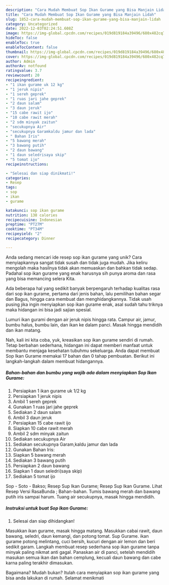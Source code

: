 ```yaml
---
description: "Cara Mudah Membuat Sop Ikan Gurame yang Bisa Manjain Lidah"
title: "Cara Mudah Membuat Sop Ikan Gurame yang Bisa Manjain Lidah"
slug: 1852-cara-mudah-membuat-sop-ikan-gurame-yang-bisa-manjain-lidah
category: Uncategorized
date: 2022-12-03T02:24:51.608Z
image: https://img-global.cpcdn.com/recipes/019d819184a39496/680x482cq70/sop-ikan-gurame-foto-resep-utama.jpg
hideToc: false
enableToc: true
enableTocContent: false
thumbnail: https://img-global.cpcdn.com/recipes/019d819184a39496/680x482cq70/sop-ikan-gurame-foto-resep-utama.jpg
cover: https://img-global.cpcdn.com/recipes/019d819184a39496/680x482cq70/sop-ikan-gurame-foto-resep-utama.jpg
author: Admin
authorAv: notfound
ratingvalue: 3.7
reviewcount: 20
recipeingredient:
- "1 ikan gurame uk 12 kg"
- "1 jeruk nipis"
- "1 sereh geprek"
- "1 ruas jari jahe geprek"
- "2 daun salam"
- "3 daun jeruk"
- "15 cabe rawit ijo"
- "10 cabe rawit merah"
- "2 sdm minyak zaitun"
- "secukupnya Air"
- "secukupnya Garamkaldu jamur dan lada"
- " Bahan Iris"
- "5 bawang merah"
- "3 bawang putih"
- "2 daun bawang"
- "1 daun seledrisaya skip"
- "5 tomat ijo"
recipeinstructions:

- "Selesai dan siap dinikmati!"
categories:
- Resep
tags:
- sop
- ikan
- gurame

katakunci: sop ikan gurame 
nutrition: 138 calories
recipecuisine: Indonesian
preptime: "PT27M"
cooktime: "PT34M"
recipeyield: "2"
recipecategory: Dinner

---
```





Anda sedang mencari ide resep sop ikan gurame yang unik? Cara menyiapkannya sangat tidak susah dan tidak juga mudah. Jika keliru mengolah maka hasilnya tidak akan memuaskan dan bahkan tidak sedap. Padahal sop ikan gurame yang enak harusnya sih punya aroma dan rasa yang bisa memancing selera Kita.





Ada beberapa hal yang sedikit banyak berpengaruh terhadap kualitas rasa dari sop ikan gurame, pertama dari jenis bahan, lalu pemilihan bahan segar dan Bagus, hingga cara membuat dan menghidangkannya. Tidak usah pusing jika ingin menyiapkan sop ikan gurame enak,      asal sudah tahu triknya maka hidangan ini bisa jadi sajian spesial.














Lumuri ikan gurami dengan air jeruk nipis hingga rata. Campur air, jamur, bumbu halus, bumbu lain, dan ikan ke dalam panci. Masak hingga mendidih dan ikan matang.






Nah, kali ini kita coba, yuk, kreasikan sop ikan gurame sendiri di rumah. Tetap berbahan sederhana, hidangan ini dapat memberi manfaat untuk membantu menjaga kesehatan tubuhmu sekeluarga. Anda dapat membuat Sop Ikan Gurame memakai 17 bahan dan 0 tahap pembuatan. Berikut ini langkah-langkah dalam membuat hidangannya.

<!--inarticleads1-->

##### Bahan-bahan dan bumbu yang wajib ada dalam menyiapkan Sop Ikan Gurame:

1. Persiapkan 1 ikan gurame uk 1/2 kg
1. Persiapkan 1 jeruk nipis
1. Ambil 1 sereh geprek
1. Gunakan 1 ruas jari jahe geprek
1. Sediakan 2 daun salam
1. Ambil 3 daun jeruk
1. Persiapkan 15 cabe rawit ijo
1. Siapkan 10 cabe rawit merah
1. Ambil 2 sdm minyak zaitun
1. Sediakan secukupnya Air
1. Sediakan secukupnya Garam,kaldu jamur dan lada
1. Gunakan  Bahan Iris:
1. Siapkan 5 bawang merah
1. Sediakan 3 bawang putih
1. Persiapkan 2 daun bawang
1. Siapkan 1 daun seledri(saya skip)
1. Sediakan 5 tomat ijo


Sop - Soto - Bakso; Resep Sup Ikan Gurame; Resep Sup Ikan Gurame. Lihat Resep Versi RasaBunda ; Bahan-bahan. Tumis bawang merah dan bawang putih iris sampai harum. Tuang air secukupnya, masak hingga mendidih. 

<!--inarticleads2-->

##### Instruksi untuk buat Sop Ikan Gurame:


1. Selesai dan siap dihidangkan!

Masukkan ikan gurame, masak hingga matang. Masukkan cabai rawit, daun bawang, seledri, daun kemangi, dan potong tomat. Sup Gurame. ikan gurame potong melintang, cuci bersih, kucuri dengan air lemon dan beri sedikit garam. Langkah membuat resep sederhana sop ikan gurame tanpa minyak paling nikmat anti gagal. Panaskan air di panci, setelah mendidih masukan semua ikan dan bahan cemplung, kecuali daun bawang dan cabe karna paling terakhir dimasukan. 

Bagaimana? Mudah bukan? Itulah cara menyiapkan sop ikan gurame yang bisa anda lakukan di rumah. Selamat menikmati
